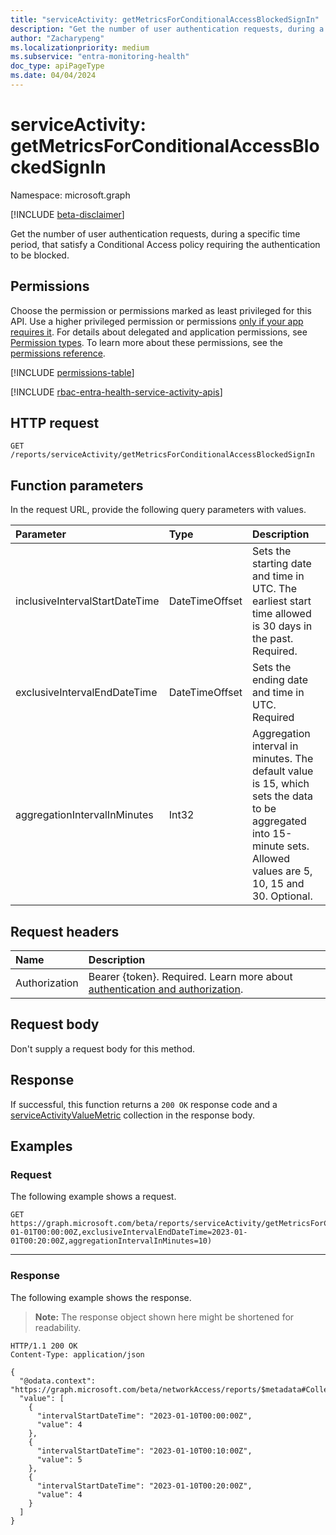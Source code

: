 ```yaml
---
title: "serviceActivity: getMetricsForConditionalAccessBlockedSignIn"
description: "Get the number of user authentication requests, during a specific time period, that satisfy a Conditional Access policy requiring the authentication to be blocked."
author: "Zacharypeng"
ms.localizationpriority: medium
ms.subservice: "entra-monitoring-health"
doc_type: apiPageType
ms.date: 04/04/2024
---
```


# serviceActivity: getMetricsForConditionalAccessBlockedSignIn
Namespace: microsoft.graph

[!INCLUDE [beta-disclaimer](../../includes/beta-disclaimer.md)]

Get the number of user authentication requests, during a specific time period, that satisfy a Conditional Access policy requiring the authentication to be blocked.

## Permissions
Choose the permission or permissions marked as least privileged for this API. Use a higher privileged permission or permissions [only if your app requires it](/graph/permissions-overview#best-practices-for-using-microsoft-graph-permissions). For details about delegated and application permissions, see [Permission types](/graph/permissions-overview#permission-types). To learn more about these permissions, see the [permissions reference](/graph/permissions-reference).

<!-- { "blockType": "permissions", "name": "serviceactivity_getmetricsforconditionalaccessblockedsignin" } -->
[!INCLUDE [permissions-table](../includes/permissions/serviceactivity-getmetricsforconditionalaccessblockedsignin-permissions.md)]

[!INCLUDE [rbac-entra-health-service-activity-apis](../includes/rbac-for-apis/rbac-entra-health-service-activity-apis.md)]

## HTTP request

<!-- {
  "blockType": "ignored"
}
-->
``` http
GET /reports/serviceActivity/getMetricsForConditionalAccessBlockedSignIn
```

## Function parameters
In the request URL, provide the following query parameters with values.

|Parameter|Type|Description|
|:---|:---|:---|
|inclusiveIntervalStartDateTime|DateTimeOffset|Sets the starting date and time in UTC. The earliest start time allowed is 30 days in the past. Required.|
|exclusiveIntervalEndDateTime|DateTimeOffset|Sets the ending date and time in UTC. Required|
|aggregationIntervalInMinutes|Int32|Aggregation interval in minutes. The default value is 15, which sets the data to be aggregated into 15-minute sets. Allowed values are 5, 10, 15 and 30. Optional.|

## Request headers
|Name|Description|
|:---|:---|
|Authorization|Bearer {token}. Required. Learn more about [authentication and authorization](/graph/auth/auth-concepts).|

## Request body
Don't supply a request body for this method.

## Response

If successful, this function returns a `200 OK` response code and a [serviceActivityValueMetric](../resources/serviceactivityvaluemetric.md) collection in the response body.

## Examples

### Request
The following example shows a request.
<!-- {
  "blockType": "request",
  "name": "serviceactivitythis.getmetricsforconditionalaccessblockedsignin"
}
-->
``` http
GET https://graph.microsoft.com/beta/reports/serviceActivity/getMetricsForConditionalAccessBlockedSignIn(inclusiveIntervalStartDateTime=2023-01-01T00:00:00Z,exclusiveIntervalEndDateTime=2023-01-01T00:20:00Z,aggregationIntervalInMinutes=10)
```
---

### Response
The following example shows the response.
>**Note:** The response object shown here might be shortened for readability.
<!-- {
  "blockType": "response",
  "truncated": true,
  "@odata.type": "Collection(microsoft.graph.serviceActivityValueMetric)"
}
-->
``` http
HTTP/1.1 200 OK
Content-Type: application/json

{
  "@odata.context": "https://graph.microsoft.com/beta/networkAccess/reports/$metadata#Collection(serviceActivityValueMetric)",
  "value": [
    {
      "intervalStartDateTime": "2023-01-10T00:00:00Z",
      "value": 4
    },
    {
      "intervalStartDateTime": "2023-01-10T00:10:00Z",
      "value": 5
    },
    {
      "intervalStartDateTime": "2023-01-10T00:20:00Z",
      "value": 4
    }
  ]
}
```
